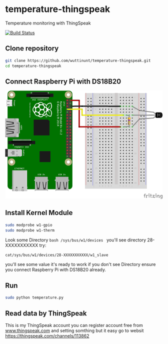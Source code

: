 # temperature-thingspeak
Temperature monitoring with  ThingSpeak

[![Build Status](https://drone.io/github.com/wuttinunt/temperature-thingspeak/status.png)](https://drone.io/github.com/wuttinunt/temperature-thingspeak/latest)


## Clone repository
```bash
git clone https://github.com/wuttinunt/temperature-thingspeak.git
cd temperature-thingspeak
```
## Connect Raspberry Pi with DS18B20

![RasPi](image.png?raw=true "RasPi")

## Install Kernel Module
```bash
sudo modprobe w1-gpio
sudo modprobe w1-therm
```
Look some Directory ```bash /sys/bus/w1/devices ``` you'll see directory 28-XXXXXXXXXXX
try:
```bash
cat/sys/bus/w1/devices/28-XXXXXXXXXXX/w1_slave
```
you'll see some value it's ready to work
if you don't see Directory ensure you connect Raspberry Pi with DS18B20 already.

## Run

```bash
sudo python temperature.py
```

## Read data by ThingSpeak
This is my ThingSpeak account you can register account free from www.thingspeak.com and setting somthing but it easy
go to websit https://thingspeak.com/channels/113862



